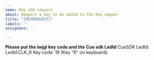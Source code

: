 ```yaml
---
name: Key add request
about: Request a key to be added to the Key mapper
title: "[KEYREQUEST]"
labels: ''
assignees: ''

---
```


**Please put the lwjgl key code and the Cue sdk LedId**
CueSDK LedId: LedId.CLK_R 
Key code: 19
(Key "R" on keyboard).
